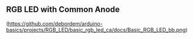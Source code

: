 ## RGB LED with Common Anode
(https://github.com/debordem/arduino-basics/projects/RGB_LED/basic_rgb_led_ca/docs/Basic_RGB_LED_bb.png)
